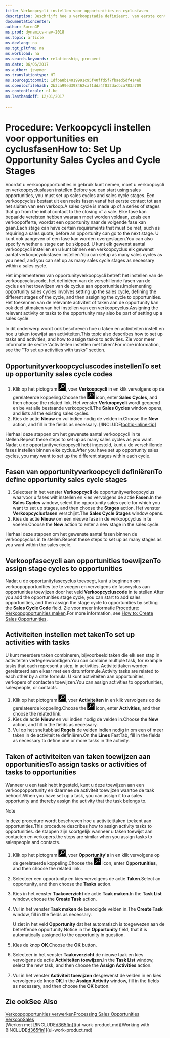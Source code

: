 ```yaml
---
title: Verkoopcycli instellen voor opportunities en cyclusfasen
description: Beschrijft hoe u verkoopstadia definieert, van eerste contact tot sluiten, om een verkoopcyclus te maken en toe te wijzen aan opportunities in Dynamics NAV.
documentationcenter: 
author: SorenGP
ms.prod: dynamics-nav-2018
ms.topic: article
ms.devlang: na
ms.tgt_pltfrm: na
ms.workload: na
ms.search.keywords: relationship, prospect
ms.date: 06/06/2017
ms.author: jswymer
ms.translationtype: HT
ms.sourcegitcommit: 1dfba8b14019991c95f40ffd5f7fbaed5df414eb
ms.openlocfilehash: 2b3ca99ed398462caf1dda4f832dacbca783a709
ms.contentlocale: nl-be
ms.lasthandoff: 12/01/2017

---
```

# <a name="how-to-set-up-opportunity-sales-cycles-and-cycle-stages"></a><span data-ttu-id="bef91-103">Procedure: Verkoopcycli instellen voor opportunities en cyclusfasen</span><span class="sxs-lookup"><span data-stu-id="bef91-103">How to: Set Up Opportunity Sales Cycles and Cycle Stages</span></span>
<span data-ttu-id="bef91-104">Voordat u verkoopopportunities in gebruik kunt nemen, moet u verkoopcycli en verkoopcyclusfasen instellen.</span><span class="sxs-lookup"><span data-stu-id="bef91-104">Before you can start using sales opportunities, you must set up sales cycles and sales cycle stages.</span></span> <span data-ttu-id="bef91-105">Een verkoopcyclus bestaat uit een reeks fasen vanaf het eerste contact tot aan het sluiten van een verkoop.</span><span class="sxs-lookup"><span data-stu-id="bef91-105">A sales cycle is made up of a series of stages that go from the initial contact to the closing of a sale.</span></span> <span data-ttu-id="bef91-106">Elke fase kan bepaalde vereisten hebben waaraan moet worden voldaan, zoals een verkoopofferte, voordat een opportunity naar de volgende fase kan gaan.</span><span class="sxs-lookup"><span data-stu-id="bef91-106">Each stage can have certain requirements that must be met, such as requiring a sales quote, before an opportunity can go to the next stage.</span></span> <span data-ttu-id="bef91-107">U kunt ook aangeven of een fase kan worden overgeslagen.</span><span class="sxs-lookup"><span data-stu-id="bef91-107">You can also specify whether a stage can be skipped.</span></span> <span data-ttu-id="bef91-108">U kunt elk gewenst aantal verkoopcycli instellen en u kunt binnen een verkoopcyclus elk gewenst aantal verkoopcyclusfasen instellen.</span><span class="sxs-lookup"><span data-stu-id="bef91-108">You can setup as many sales cycles as you need, and you can set up as many sales cycle stages as necessary within a sales cycle.</span></span>

<span data-ttu-id="bef91-109">Het implementeren van opportunityverkoopcycli betreft het instellen van de verkoopcycluscode, het definiëren van de verschillende fasen van de cyclus en het toewijzen van de cyclus aan opportunities.</span><span class="sxs-lookup"><span data-stu-id="bef91-109">Implementing opportunity sales cycles involves setting up the sales cycle, defining the different stages of the cycle, and then assigning the cycle to opportunities.</span></span> <span data-ttu-id="bef91-110">Het toekennen van de relevante activiteit of taken aan de opportunity kan ook deel uitmaken van het instellen van een verkoopcyclus.</span><span class="sxs-lookup"><span data-stu-id="bef91-110">Assigning the relevant activity or tasks to the opportunity may also be part of setting up a sales cycle.</span></span>

<span data-ttu-id="bef91-111">In dit onderwerp wordt ook beschreven hoe u taken en activiteiten instelt en hoe u taken toewijst aan activiteiten.</span><span class="sxs-lookup"><span data-stu-id="bef91-111">This topic also describes how to set up tasks and activities, and how to assign tasks to activities.</span></span> <span data-ttu-id="bef91-112">Zie voor meer informatie de sectie 'Activiteiten instellen met taken'.</span><span class="sxs-lookup"><span data-stu-id="bef91-112">For more information, see the "To set up activities with tasks" section.</span></span>

## <a name="to-set-up-opportunity-sales-cycle-codes"></a><span data-ttu-id="bef91-113">Opportunityverkoopcycluscodes instellen</span><span class="sxs-lookup"><span data-stu-id="bef91-113">To set up opportunity sales cycle codes</span></span>
1. <span data-ttu-id="bef91-114">Klik op het pictogram ![Zoeken naar pagina of rapport](media/ui-search/search_small.png "pictogram Zoeken naar pagina of rapport"), voer **Verkoopcycli** in en klik vervolgens op de gerelateerde koppeling.</span><span class="sxs-lookup"><span data-stu-id="bef91-114">Choose the ![Search for Page or Report](media/ui-search/search_small.png "Search for Page or Report icon") icon, enter **Sales Cycles**, and then choose the related link.</span></span> <span data-ttu-id="bef91-115">Het venster **Verkoopcycli** wordt geopend en be vat alle bestaande verkoopcycli.</span><span class="sxs-lookup"><span data-stu-id="bef91-115">The **Sales Cycles** window opens, and lists all the existing sales cycles.</span></span>
2. <span data-ttu-id="bef91-116">Kies de actie **Nieuw** en vul indien nodig de velden in.</span><span class="sxs-lookup"><span data-stu-id="bef91-116">Choose the **New** action, and fill in the fields as necessary.</span></span> [!INCLUDE[tooltip-inline-tip](includes/tooltip-inline-tip_md.md)]

<span data-ttu-id="bef91-117">Herhaal deze stappen om het gewenste aantal verkoopcycli in te stellen.</span><span class="sxs-lookup"><span data-stu-id="bef91-117">Repeat these steps to set up as many sales cycles as you want.</span></span> <span data-ttu-id="bef91-118">Nadat u de opportunityverkoopcycli hebt ingesteld, kunt u de verschillende fases instellen binnen elke cyclus.</span><span class="sxs-lookup"><span data-stu-id="bef91-118">After you have set up opportunity sales cycles, you may want to set up the different stages within each cycle.</span></span>

## <a name="to-define-opportunity-sales-cycle-stages"></a><span data-ttu-id="bef91-119">Fasen van opportunityverkoopcycli definiëren</span><span class="sxs-lookup"><span data-stu-id="bef91-119">To define opportunity sales cycle stages</span></span>
1. <span data-ttu-id="bef91-120">Selecteer in het venster **Verkoopcycli** de opportunityverkoopcyclus waarvoor u fases wilt instellen en kies vervolgens de actie **Fasen**.</span><span class="sxs-lookup"><span data-stu-id="bef91-120">In the **Sales Cycles** window, select the opportunity sales cycle for which you want to set up stages, and then choose the **Stages** action.</span></span> <span data-ttu-id="bef91-121">Het venster **Verkoopcyclusfasen** verschijnt.</span><span class="sxs-lookup"><span data-stu-id="bef91-121">The **Sales Cycle Stages** window opens.</span></span>
2. <span data-ttu-id="bef91-122">Kies de actie **Nieuw** om een nieuwe fase in de verkoopcyclus in te voeren.</span><span class="sxs-lookup"><span data-stu-id="bef91-122">Choose the **New** action to enter a new stage in the sales cycle.</span></span>

<span data-ttu-id="bef91-123">Herhaal deze stappen om het gewenste aantal fasen binnen de verkoopcyclus in te stellen.</span><span class="sxs-lookup"><span data-stu-id="bef91-123">Repeat these steps to set up as many stages as you want within the sales cycle.</span></span>

## <a name="to-assign-stage-cycles-to-opportunities"></a><span data-ttu-id="bef91-124">Verkoopfasecycli aan opportunities toewijzen</span><span class="sxs-lookup"><span data-stu-id="bef91-124">To assign stage cycles to opportunities</span></span>
<span data-ttu-id="bef91-125">Nadat u de opportunityfasecyclus toevoegt, kunt u beginnen om verkoopopportunities toe te voegen en vervolgens de fasecyclus aan opportunities toewijzen door het veld **Verkoopcycluscode** in te stellen.</span><span class="sxs-lookup"><span data-stu-id="bef91-125">After you add the opportunities stage cycle, you can start to add sales opportunities, and then assign the stage cycle to opportunities by setting the **Sales Cycle Code** field.</span></span> <span data-ttu-id="bef91-126">Zie voor meer informatie [Procedure: Verkoopopportunities maken](marketing-how-create-opportunities.md).</span><span class="sxs-lookup"><span data-stu-id="bef91-126">For more information, see [How to: Create Sales Opportunities](marketing-how-create-opportunities.md).</span></span>

## <a name="to-set-up-activities-with-tasks"></a><span data-ttu-id="bef91-127">Activiteiten instellen met taken</span><span class="sxs-lookup"><span data-stu-id="bef91-127">To set up activities with tasks</span></span>
<span data-ttu-id="bef91-128">U kunt meerdere taken combineren, bijvoorbeeld taken die elk een stap in activiteiten vertegenwoordigen.</span><span class="sxs-lookup"><span data-stu-id="bef91-128">You can combine multiple task, for example tasks that each represent a step, in activities.</span></span> <span data-ttu-id="bef91-129">Activiteittaken worden gerelateerd aan elkaar met een datumformule.</span><span class="sxs-lookup"><span data-stu-id="bef91-129">Activity tasks are related to each other by a date formula.</span></span> <span data-ttu-id="bef91-130">U kunt activiteiten aan opportunities, verkopers of contacten toewijzen.</span><span class="sxs-lookup"><span data-stu-id="bef91-130">You can assign activities to opportunities, salespeople, or contacts.</span></span>

1. <span data-ttu-id="bef91-131">Klik op het pictogram ![Zoeken naar pagina of rapport](media/ui-search/search_small.png "pictogram Zoeken naar pagina of rapport"), voer **Activiteiten** in en klik vervolgens op de gerelateerde koppeling.</span><span class="sxs-lookup"><span data-stu-id="bef91-131">Choose the ![Search for Page or Report](media/ui-search/search_small.png "Search for Page or Report icon") icon, enter **Activities**, and then choose the related link.</span></span>
2. <span data-ttu-id="bef91-132">Kies de actie **Nieuw** en vul indien nodig de velden in.</span><span class="sxs-lookup"><span data-stu-id="bef91-132">Choose the **New** action, and fill in the fields as necessary.</span></span>
3. <span data-ttu-id="bef91-133">Vul op het sneltabblad **Regels** de velden indien nodig in om een of meer taken in de activiteit te definiëren.</span><span class="sxs-lookup"><span data-stu-id="bef91-133">On the **Lines** FastTab, fill in the fields as necessary to define one or more tasks in the activity.</span></span>

## <a name="to-assign-tasks-or-activities-of-tasks-to-opportunities"></a><span data-ttu-id="bef91-134">Taken of activiteiten van taken toewijzen aan opportunities</span><span class="sxs-lookup"><span data-stu-id="bef91-134">To assign tasks or activities of tasks to opportunities</span></span>
<span data-ttu-id="bef91-135">Wanneer u een taak hebt ingesteld, kunt u deze toewijzen aan een verkoopopportunity en daarmee de activiteit toewijzen waartoe de taak behoort.</span><span class="sxs-lookup"><span data-stu-id="bef91-135">When you have set up a task, you can assign it to a sales opportunity and thereby assign the activity that the task belongs to.</span></span>

> [!NOTE]  
>   <span data-ttu-id="bef91-136">In deze procedure wordt beschreven hoe u activiteittaken toekent aan opportunities.</span><span class="sxs-lookup"><span data-stu-id="bef91-136">This procedure describes how to assign activity tasks to opportunities.</span></span> <span data-ttu-id="bef91-137">de stappen zijn soortgelijk wanneer u taken toewijst aan contacten en verkopers.</span><span class="sxs-lookup"><span data-stu-id="bef91-137">the steps are similar when you assign tasks to salespeople and contacts.</span></span>

1. <span data-ttu-id="bef91-138">Klik op het pictogram ![Zoeken naar pagina of rapport](media/ui-search/search_small.png "pictogram Zoeken naar pagina of rapport"), voer **Opportunity's** in en klik vervolgens op de gerelateerde koppeling.</span><span class="sxs-lookup"><span data-stu-id="bef91-138">Choose the ![Search for Page or Report](media/ui-search/search_small.png "Search for Page or Report icon") icon, enter **Opportunities**, and then choose the related link.</span></span>
2. <span data-ttu-id="bef91-139">Selecteer een opportunity en kies vervolgens de actie **Taken**.</span><span class="sxs-lookup"><span data-stu-id="bef91-139">Select an opportunity, and then choose the **Tasks** action.</span></span>
3. <span data-ttu-id="bef91-140">Kies in het venster **Taakoverzicht** de actie **Taak maken**.</span><span class="sxs-lookup"><span data-stu-id="bef91-140">In the **Task List** window, choose the **Create Task** action.</span></span>
4.  <span data-ttu-id="bef91-141">Vul in het venster **Taak maken** de benodigde velden in.</span><span class="sxs-lookup"><span data-stu-id="bef91-141">The **Create Task** window, fill in the fields as necessary.</span></span>

    <span data-ttu-id="bef91-142">U ziet in het veld **Opportunity** dat het automatisch is toegewezen aan de betreffende opportunity.</span><span class="sxs-lookup"><span data-stu-id="bef91-142">Notice in the **Opportunity** field, that it is automatically assigned to the opportunity in question.</span></span>
5. <span data-ttu-id="bef91-143">Kies de knop **OK**.</span><span class="sxs-lookup"><span data-stu-id="bef91-143">Choose the **OK** button.</span></span>
6. <span data-ttu-id="bef91-144">Selecteer in het venster **Taakoverzicht** de nieuwe taak en kies vervolgens de actie **Activiteiten toewijzen**.</span><span class="sxs-lookup"><span data-stu-id="bef91-144">In the **Task List** window, select the new task, and then choose the **Assign Activities** action.</span></span>
7. <span data-ttu-id="bef91-145">Vul in het venster **Activiteit toewijzen** desgewenst de velden in en kies vervolgens de knop **OK**.</span><span class="sxs-lookup"><span data-stu-id="bef91-145">In the **Assign Activity** window, fill in the fields as necessary, and then choose the **OK** button.</span></span>

## <a name="see-also"></a><span data-ttu-id="bef91-146">Zie ook</span><span class="sxs-lookup"><span data-stu-id="bef91-146">See Also</span></span>
[<span data-ttu-id="bef91-147">Verkoopopportunities verwerken</span><span class="sxs-lookup"><span data-stu-id="bef91-147">Processing Sales Opportunities</span></span>](marketing-processing-sales-opportunities.md)  
[<span data-ttu-id="bef91-148">Verkoop</span><span class="sxs-lookup"><span data-stu-id="bef91-148">Sales</span></span>](sales-manage-sales.md)  
<span data-ttu-id="bef91-149">[Werken met [!INCLUDE[d365fin](includes/d365fin_md.md)]](ui-work-product.md)</span><span class="sxs-lookup"><span data-stu-id="bef91-149">[Working with [!INCLUDE[d365fin](includes/d365fin_md.md)]](ui-work-product.md)</span></span>

